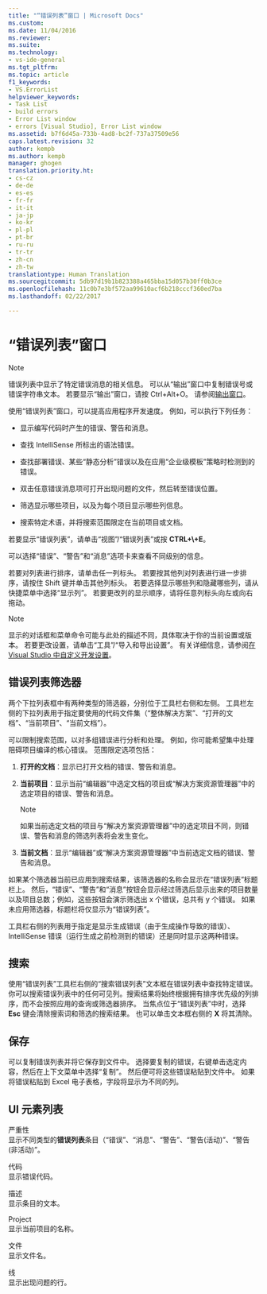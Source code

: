 ```yaml
---
title: "“错误列表”窗口 | Microsoft Docs"
ms.custom: 
ms.date: 11/04/2016
ms.reviewer: 
ms.suite: 
ms.technology:
- vs-ide-general
ms.tgt_pltfrm: 
ms.topic: article
f1_keywords:
- VS.ErrorList
helpviewer_keywords:
- Task List
- build errors
- Error List window
- errors [Visual Studio], Error List window
ms.assetid: b7f6d45a-733b-4ad8-bc2f-737a37509e56
caps.latest.revision: 32
author: kempb
ms.author: kempb
manager: ghogen
translation.priority.ht:
- cs-cz
- de-de
- es-es
- fr-fr
- it-it
- ja-jp
- ko-kr
- pl-pl
- pt-br
- ru-ru
- tr-tr
- zh-cn
- zh-tw
translationtype: Human Translation
ms.sourcegitcommit: 5db97d19b1b823388a465bba15d057b30ff0b3ce
ms.openlocfilehash: 11c0b7e3bf572aa99610acf6b218cccf360ed7ba
ms.lasthandoff: 02/22/2017

---
```

# <a name="error-list-window"></a>“错误列表”窗口
> [!NOTE]
>  错误列表中显示了特定错误消息的相关信息。 可以从“输出”窗口中复制错误号或错误字符串文本。 若要显示“输出”窗口，请按 Ctrl+Alt+O。 请参阅[输出窗口](../../ide/reference/output-window.md)。  
  
 使用“错误列表”窗口，可以提高应用程序开发速度。 例如，可以执行下列任务：  
  
-   显示编写代码时产生的错误、警告和消息。  
  
-   查找 IntelliSense 所标出的语法错误。  
  
-   查找部署错误、某些“静态分析”错误以及在应用“企业级模板”策略时检测到的错误。  
  
-   双击任意错误消息项可打开出现问题的文件，然后转至错误位置。  
  
-   筛选显示哪些项目，以及为每个项目显示哪些列信息。  
  
-   搜索特定术语，并将搜索范围限定在当前项目或文档。  
  
 若要显示“错误列表”，请单击“视图”/“错误列表”或按 **CTRL+\\+E**。  
  
 可以选择“错误”、“警告”和“消息”选项卡来查看不同级别的信息。  
  
 若要对列表进行排序，请单击任一列标头。 若要按其他列对列表进行进一步排序，请按住 Shift 键并单击其他列标头。 若要选择显示哪些列和隐藏哪些列，请从快捷菜单中选择“显示列”。 若要更改列的显示顺序，请将任意列标头向左或向右拖动。  
  
> [!NOTE]
>  显示的对话框和菜单命令可能与此处的描述不同，具体取决于你的当前设置或版本。 若要更改设置，请单击“工具”/“导入和导出设置”。 有关详细信息，请参阅[在 Visual Studio 中自定义开发设置](http://msdn.microsoft.com/en-us/22c4debb-4e31-47a8-8f19-16f328d7dcd3)。  
  
## <a name="error-list-filters"></a>错误列表筛选器  
 两个下拉列表框中有两种类型的筛选器，分别位于工具栏右侧和左侧。 工具栏左侧的下拉列表用于指定要使用的代码文件集（“整体解决方案”、“打开的文档”、“当前项目”、“当前文档”）。  
  
 可以限制搜索范围，以对多组错误进行分析和处理。 例如，你可能希望集中处理阻碍项目编译的核心错误。 范围限定选项包括：  
  
1.  **打开的文档**：显示已打开文档的错误、警告和消息。  
  
2.  **当前项目**：显示当前“编辑器”中选定文档的项目或“解决方案资源管理器”中的选定项目的错误、警告和消息。  
  
    > [!NOTE]
    >  如果当前选定文档的项目与“解决方案资源管理器”中的选定项目不同，则错误、警告和消息的筛选列表将会发生变化。  
  
3.  **当前文档**：显示“编辑器”或“解决方案资源管理器”中当前选定文档的错误、警告和消息。  
  
 如果某个筛选器当前已应用到搜索结果，该筛选器的名称会显示在“错误列表”标题栏上。 然后，“错误”、“警告”和“消息”按钮会显示经过筛选后显示出来的项目数量以及项目总数；例如，这些按钮会演示筛选出 x 个错误，总共有 y 个错误。 如果未应用筛选器，标题栏将仅显示为“错误列表”。  
  
 工具栏右侧的列表用于指定是显示生成错误（由于生成操作导致的错误）、IntelliSense 错误（运行生成之前检测到的错误）还是同时显示这两种错误。  
  
## <a name="search"></a>搜索  
 使用“错误列表”工具栏右侧的“搜索错误列表”文本框在错误列表中查找特定错误。 你可以搜索错误列表中的任何可见列。搜索结果将始终根据拥有排序优先级的列排序，而不会按照应用的查询或筛选器排序。 当焦点位于“错误列表”中时，选择 **Esc** 键会清除搜索词和筛选的搜索结果。 也可以单击文本框右侧的 **X** 将其清除。  
  
## <a name="save"></a>保存  
 可以复制错误列表并将它保存到文件中。 选择要复制的错误，右键单击选定内容，然后在上下文菜单中选择“复制”。 然后便可将这些错误粘贴到文件中。 如果将错误粘贴到 Excel 电子表格，字段将显示为不同的列。  
  
## <a name="ui-element-list"></a>UI 元素列表  
 严重性  
 显示不同类型的**错误列表**条目（“错误”、“消息”、“警告”、“警告(活动)”、“警告(非活动)”。  
  
 代码  
 显示错误代码。  
  
 描述  
 显示条目的文本。  
  
 Project  
 显示当前项目的名称。  
  
 文件  
 显示文件名。  
  
 线  
 显示出现问题的行。
